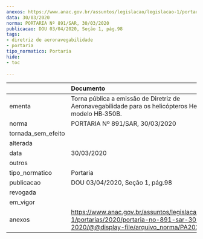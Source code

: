 ```yaml
---
anexos: https://www.anac.gov.br/assuntos/legislacao/legislacao-1/portarias/2020/portaria-no-891-sar-30-03-2020/@@display-file/arquivo_norma/PA2020-0891.pdf
data: 30/03/2020
norma: PORTARIA Nº 891/SAR, 30/03/2020
publicacao: DOU 03/04/2020, Seção 1, pág.98
tags:
- diretriz de aeronavegabilidade
- portaria
tipo_normatico: Portaria
hide: 
- toc 
 
---
```


|                    | Documento                                                                                                                                           |
|:-------------------|:----------------------------------------------------------------------------------------------------------------------------------------------------|
| ementa             | Torna pública a emissão de Diretriz de Aeronavegabilidade para os helicópteros Helibrás modelo HB‑350B.                                             |
| norma              | PORTARIA Nº 891/SAR, 30/03/2020                                                                                                                     |
| tornada_sem_efeito |                                                                                                                                                     |
| alterada           |                                                                                                                                                     |
| data               | 30/03/2020                                                                                                                                          |
| outros             |                                                                                                                                                     |
| tipo_normatico     | Portaria                                                                                                                                            |
| publicacao         | DOU 03/04/2020, Seção 1, pág.98                                                                                                                     |
| revogada           |                                                                                                                                                     |
| em_vigor           |                                                                                                                                                     |
| anexos             | https://www.anac.gov.br/assuntos/legislacao/legislacao-1/portarias/2020/portaria-no-891-sar-30-03-2020/@@display-file/arquivo_norma/PA2020-0891.pdf |